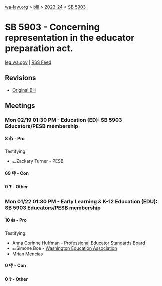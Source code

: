 [wa-law.org](/) > [bill](/bill/) > [2023-24](/bill/2023-24/) > [SB 5903](/bill/2023-24/sb/5903/)

# SB 5903 - Concerning representation in the educator preparation act.
[leg.wa.gov](https://app.leg.wa.gov/billsummary?BillNumber=5903&Year=2023&Initiative=false) | [RSS Feed](./rss.xml)

## Revisions
* [Original Bill](1/)

## Meetings
### Mon 02/19 01:30 PM - Education (ED): SB 5903 Educators/PESB membership
#### 8 👍 - Pro
Testifying:
* 💵Zackary Turner - PESB

#### 69 👎 - Con

#### 0 ❓ - Other

### Mon 01/22 01:30 PM - Early Learning & K-12 Education (EDU): SB 5903 Educators/PESB membership
#### 10 👍 - Pro
Testifying:
* Anna Corinne Huffman - [Professional Educator Standards Board](/org/professional_educator_standards_board/)
* 💵Simone Boe - [Washington Education Association](/org/washington_education_association/)
* Mrian Mencias

#### 0 👎 - Con

#### 0 ❓ - Other
